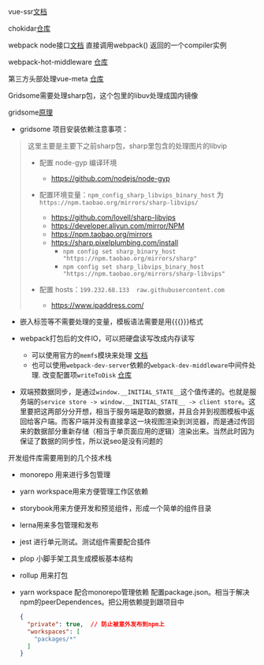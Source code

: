 vue-ssr[文档](https://ssr.vuejs.org/)

chokidar[仓库](https://github.com/paulmillr/chokidar)

webpack node接口[文档](https://webpack.docschina.org/api/node/#webpack)
  直接调用webpack() 返回的一个compiler实例
  
webpack-hot-middleware [仓库](https://github.com/webpack-contrib/webpack-hot-middleware)

第三方头部处理vue-meta  [仓库](https://github.com/nuxt/vue-meta)

Gridsome需要处理sharp包，这个包里的libuv处理成国内镜像

gridsome[原理](https://gridsome.org/docs/how-it-works/)

* gridsome 项目安装依赖注意事项：
> 这里主要是主要下之前sharp包，sharp里包含的处理图片的libvip
>
> - 配置 node-gyp 编译环境
>   - https://github.com/nodejs/node-gyp
>
> - 配置环境变量：`npm_config_sharp_libvips_binary_host` 为 `https://npm.taobao.org/mirrors/sharp-libvips/`
>   - https://github.com/lovell/sharp-libvips
>   - https://developer.aliyun.com/mirror/NPM
>   - https://npm.taobao.org/mirrors
>   - https://sharp.pixelplumbing.com/install
>     - `npm config set sharp_binary_host "https://npm.taobao.org/mirrors/sharp"`
>     - `npm config set sharp_libvips_binary_host "https://npm.taobao.org/mirrors/sharp-libvips"`
> - 配置 hosts：`199.232.68.133  raw.githubusercontent.com`
>   - https://www.ipaddress.com/

* 嵌入标签等不需要处理的变量，模板语法需要是用{{{}}}格式

* webpack打包后的文件IO，可以把硬盘读写改成内存读写
    - 可以使用官方的`memfs`模块来处理 [文档](https://webpack.docschina.org/api/node/#custom-file-systems)
    - 也可以使用`webpack-dev-server`依赖的`webpack-dev-middleware`中间件处理. 改变配置项`writeToDisk` [仓库](https://github.com/webpack/webpack-dev-middleware#writetodisk)

* 双端预数据同步，是通过`window.__INITIAL_STATE__`这个值传递的。也就是服务端的`service store -> window.__INITIAL_STATE__ -> client store`。这里要把这两部分分开想，相当于服务端是取的数据，并且合并到视图模板中返回给客户端。而客户端并没有直接拿这一块视图渲染到浏览器，而是通过传回来的数据部分重新存储（相当于单页面应用的逻辑）渲染出来。当然此时因为保证了数据的同步性，所以说seo是没有问题的

开发组件库需要用到的几个技术栈
 * monorepo 用来进行多包管理
 * yarn workspace用来方便管理工作区依赖
 * storybook用来方便开发和预览组件，形成一个简单的组件目录
 * lerna用来多包管理和发布
 * jest 进行单元测试。测试组件需要配合插件
 * plop 小脚手架工具生成模板基本结构
 * rollup 用来打包

* yarn workspace 配合monorepo管理依赖
  配置package.json。相当于解决npm的peerDependences。把公用依赖提到跟项目中
  ```json
  {
    "private": true,  // 防止被意外发布到npm上
    "workspaces": [
      "packages/*"
    ]
  }
  ```

